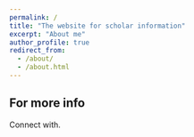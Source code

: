 ```yaml
---
permalink: /
title: "The website for scholar information"
excerpt: "About me"
author_profile: true
redirect_from: 
  - /about/
  - /about.html
---
```



For more info
------
Connect with.
